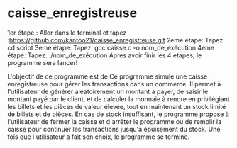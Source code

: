 # caisse_enregistreuse
1er étape : Aller dans le terminal et tapez :https://github.com/kantoo21/caisse_enregistreuse.git
2eme étape: Tapez: cd script
3eme étape: Tapez: gcc caisse.c -o nom_de_exécution
4eme étape: Tapez: ./nom_de_exécution 
Apres avoir finir les 4 etapes, le programme sera lancer!

L'objectif de ce programme est de Ce programme simule une caisse enregistreuse pour gérer les transactions dans un commerce. Il permet à l'utilisateur de générer aléatoirement un montant à payer, de saisir le montant payé par le client, et de calculer la monnaie à rendre en privilégiant les billets et les pièces de valeur élevée, tout en maintenant un stock limité de billets et de pièces. En cas de stock insuffisant, le programme propose à l'utilisateur de fermer la caisse et d'arrêter le programme ou de remplir la caisse pour continuer les transactions jusqu'à épuisement du stock. Une fois que l'utilisateur a fait son choix, le programme se termine.

